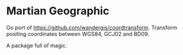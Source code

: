 # Martian Geographic
Go port of https://github.com/wandergis/coordtransform. 
Transform positing coordinates between WGS84, GCJ02 and BD09.

A package full of magic.